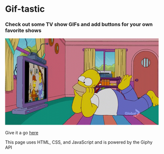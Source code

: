 # Gif-tastic
### Check out some TV show GIFs and add buttons for your own favorite shows

![Simpsons TV](assets/images/tv1.gif)

Give it a go [here](https://angelica26.github.io/Gif-tastic/)

This page uses HTML, CSS, and JavaScript and is powered by the Giphy API